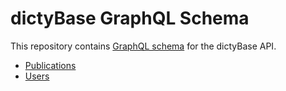 # dictyBase GraphQL Schema

This repository contains [GraphQL schema](https://graphql.github.io/learn/schema/) for the dictyBase API.

- [Publications](./publications.graphql)
- [Users](users.graphql)
